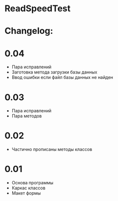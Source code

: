 # ReadSpeedTest
# Changelog:
# 0.04
- Пара исправлений
- Заготовка метода загрузки базы данных
- Ввод ошибки если файл базы данных не найден

# 0.03
- Пара исправлений
- Пара методов

# 0.02
- Частично прописаны методы классов

# 0.01
- Основа программы
- Каркас классов
- Макет формы

